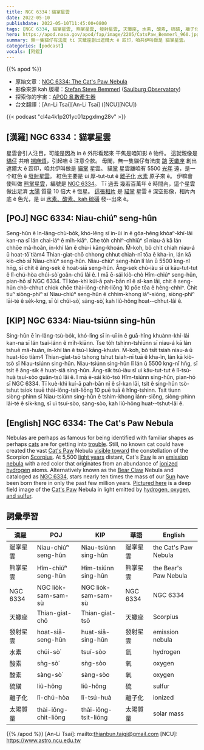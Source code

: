 ```yaml
---
title: NGC 6334：貓掌星雲
date: 2022-05-10
publishdate: 2022-05-10T11:45:00+0800
tags: [NGC 6334, 貓掌星雲, 熊掌星雲, 發射星雲, 天蠍座, 水素, 酸素, 硫磺, 離子化, 太陽質量]
hero: https://apod.nasa.gov/apod/fap/image/2205/CatsPaw_Bemmerl_960.jpg
summary: 無一隻貓仔有法度 tī 天蠍座創出遮爾大 ê 跤印，咱共伊叫做是 貓掌星雲。
categories: [podcast]
vocals: [阿錕]
---
```


{{% apod %}}

- 原始文章：[NGC 6334: The Cat's Paw Nebula](https://apod.nasa.gov/apod/ap220510.html)
- 影像來源 kah 版權：[Stefan Steve Bemmerl](https://astrofotografie-steve.de/ueber-mich/) ([Saulburg Observatory](https://astrofotografie-steve.de/sternwarte/))
- 探索你的宇宙：[APOD 亂數產生器](http://apod.nasa.gov/apod/random_apod.html)
- 台文翻譯：[An-Li Tsai][An-Li Tsai] ([NCU][NCU])

{{< podcast "cl4a4k1p201yc01zpgxlmg28v" >}}

## [漢羅] NGC 6334：貓掌星雲
星雲會引人注目，可能是因為 in ê 外形看起來 干焦是咱知影 ê 物件。
這就親像是 [貓仔][cats] 共咱 [揣麻煩][trouble]，引起咱 ê 注意仝款。
毋閣，無一隻貓仔有法度 [踮][visible toward] [天蠍座][Scorpius] 創出遮爾大 ê 跤印，咱共伊叫做是 [貓掌][Cat's Paw 1] 星雲。
貓[掌][Paw] 星雲離咱有 5500 [光年][light years] 遠，是一个紅色 ê [發射星雲][emission nebula]。
紅色主要是 ùi 厚-tut-tut ê [離子化][ionized] [水素][hydrogen] 原子來 ê。
伊嘛會使叫做 [熊掌星雲][Bear Claw]，編號是 [NGC 6334][NGC 6334]。
Tī 過去 幾若百萬年 ê 時間內，這个星雲做出足濟 [太陽][Sun] 質量 10 倍大 ê 恆星。
[這張相片][Pictured here] 是 [貓掌][Cat's Paw 2] 星雲 ê 深空影像，相片內底 ê 色光，是 ùi [水素、酸素、kah 硫磺][hydrogen, oxygen, and sulfur] 發--出來 ê。

## [POJ] NGC 6334: Niau-chiúⁿ seng-hûn
Seng-hûn ē ìn-lâng-chù-bo̍k, khó-lêng sī in-ūi in ê gōa-hêng khòaⁿ-khí-lâi kan-na sī lán chai-iáⁿ ê mi̍h-kiāⁿ.
Che to̍h chhiⁿ-chhiūⁿ sī niau-á kā lán chhōe mâ-hoân, ín-khí lán ê chù-ì kāng-khoán.
M̄-koh, bô chi̍t chiah niau-á ū hoat-tō͘ tiàm4 Thian-giat-chō chhong chhut chiah-nī tōa ê kha-ìn, lán kā kiò-chò sī Niau-chiúⁿ seng-hûn.
Niau-chiúⁿ seng-hûn lî lán ū 5500 kng-nî hn̄g, sī chi̍t ê âng-sek ê hoat-siā seng-hûn.
Âng-sek chú-iàu sī ùi kāu-tut-tut ê lî-chú-hòa chúi-sò͘ goân-chú lâi ê.
I mā ē-sái kiò-chò Hîm-chiúⁿ seng-hûn, pian-hō sī NGC 6334.
Tī kòe-khì kúi-ā pah-bān nî ê sî-kan lāi, chit ê seng-hûn chò-chhut chiok chōe thài-iông-chit-liōng 10 pōe tōa ê hêng-chhiⁿ.
Chit tiuⁿ siòng-phìⁿ sī Niau-chiúⁿ seng-hûn ê chhim-khong iáⁿ-siōng, siòng-phìⁿ lāi-té ê se̍k-kng, sī ùi chúi-sò͘, sàng-sò͘, kah liû-hông hoat--chhut-lâi ê.

## [KIP] NGC 6334: Niau-tsiúnn sing-hûn
Sing-hûn ē ìn-lâng-tsù-bo̍k, khó-lîng sī in-uī in ê guā-hîng khuànn-khí-lâi kan-na sī lán tsai-iánn ê mi̍h-kiānn.
Tse to̍h tshinn-tshiūnn sī niau-á kā lán tshuē mâ-huân, ín-khí lán ê tsù-ì kāng-khuán.
M̄-koh, bô tsi̍t tsiah niau-á ū huat-tōo tiàm4 Thian-giat-tsō tshong tshut tsiah-nī tuā ê kha-ìn, lán kā kiò-tsò sī Niau-tsiúnn sing-hûn.
Niau-tsiúnn sing-hûn lî lán ū 5500 kng-nî hn̄g, sī tsi̍t ê âng-sik ê huat-siā sing-hûn.
Âng-sik tsú-iàu sī uì kāu-tut-tut ê lî-tsú-huà tsuí-sòo guân-tsú lâi ê.
I mā ē-sái kiò-tsò Hîm-tsiúnn sing-hûn, pian-hō sī NGC 6334.
Tī kuè-khì kuí-ā pah-bān nî ê sî-kan lāi, tsit ê sing-hûn tsò-tshut tsiok tsuē thài-iông-tsit-liōng 10 puē tuā ê hîng-tshinn.
Tsit tiunn siòng-phìnn sī Niau-tsiúnn sing-hûn ê tshim-khong iánn-siōng, siòng-phìnn lāi-té ê si̍k-kng, sī uì tsuí-sòo, sàng-sòo, kah liû-hông huat--tshut-lâi ê.

## [English] NGC 6334: The Cat's Paw Nebula
Nebulas are perhaps as famous for being identified with familiar shapes as perhaps [cats][cats] are for getting into [trouble].
Still, no known cat could have created the vast [Cat's Paw][Cat's Paw 1] Nebula [visible toward][visible toward] the constellation of the Scorpion [Scorpius][Scorpius].
At 5,500 [light years][light years] distant, Cat's [Paw][Paw] is an [emission nebula][emission nebula] with a red color that originates from an abundance of [ionized][ionized] [hydrogen][hydrogen] atoms.
Alternatively known as the [Bear Claw][Bear Claw] Nebula and cataloged as [NGC 6334][NGC 6334], stars nearly ten times the mass of our [Sun][Sun] have been born there in only the past few million years.
[Pictured here][Pictured here] is a deep field image of the [Cat's Paw][Cat's Paw 2] Nebula in light emitted by [hydrogen, oxygen, and sulfur][hydrogen, oxygen, and sulfur].


## 詞彙學習

|漢羅|POJ|KIP|華語|English|
|-|-|-|-|-|
|貓掌星雲|Niau-chiúⁿ seng-hûn|Niau-tsiúnn sing-hûn|貓掌星雲|the Cat's Paw Nebula|
|熊掌星雲|Hîm-chiúⁿ seng-hûn|Hîm-tsiúnn sing-hûn|熊掌星雲|the Bear's Paw Nebula|
|NGC 6334|NGC lio̍k-sam-sam-sù|NGC lio̍k-sam-sam-sù|NGC 6334|NGC 6334|
|天蠍座|Thian-giat-chō|Thian-giat-tsō|天蠍座|Scorpius|
|發射星雲|hoat-siā-seng-hûn|huat-siā-sing-hûn|發射星雲|emission nebula|
|水素|chúi-sò͘|tsuí-sòo|氫|hydrogen|
|酸素|sǹg-sò͘|sǹg-sòo|氧|oxygen|
|酸素|sàng-sò͘|sàng-sòo|氧|oxygen|
|硫磺|liû-hông|liû-hông|硫|sulfur|
|離子化|lî-chú-hòa|lî-tsú-huà|離子化|ionized|
|太陽質量|thài-iông-chit-liōng|thài-iông-tsit-liōng|太陽質量|solar mass|

{{% /apod %}}
[An-Li Tsai]: mailto:thianbun.taigi@gmail.com
[NCU]: https://www.astro.ncu.edu.tw

[copyright]: https://apod.nasa.gov/apod/fap/lib/about_apod.html#srapply

[cats]:https://www.pbs.org/wgbh/nova/video/cat-tales/
[trouble]:http://3.bp.blogspot.com/-1RxV7LEt7oY/Uzhk_V5RR7I/AAAAAAAAAOw/4FF6ICSxbmI/s1600/cat+tp.jpeg
[Cat's Paw 1]:https://en.wikipedia.org/wiki/NGC_6334
[visible toward]:https://youtu.be/ni5LdzvLY7o
[Scorpius]:https://en.wikipedia.org/wiki/Scorpius
[light years]:https://spaceplace.nasa.gov/light-year/en/
[Paw]:http://en.wikipedia.org/wiki/Paw
[emission nebula]:http://astronomy.swin.edu.au/cosmos/E/Emission+Nebula
[ionized]:https://www.thunderbolts.info/wp/wp-content/uploads/2011/08/ionization-image.jpg
[hydrogen]:http://periodic.lanl.gov/1.shtml
[Bear Claw]:https://thumbs.dreamstime.com/z/bear-paw-print-black-preserved-dried-cracked-mud-surface-83711648.jpg
[NGC 6334]:http://en.wikipedia.org/wiki/NGC_6334
[Sun]:https://www.nasa.gov/sun
[Pictured here]:https://astrofotografie-steve.de/wp-content/uploads/2022/04/NGC6334-Cat%C2%B4s-Paw-Nebula_Steve-scaled.jpg
[Cat's Paw 2]:http://www.youtube.com/watch?v=v0zgQAp7EYw
[hydrogen, oxygen, and sulfur]:https://astrobackyard.com/narrowband-imaging/

